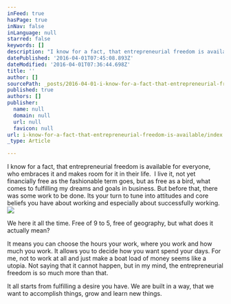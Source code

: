 ```yaml
---
inFeed: true
hasPage: true
inNav: false
inLanguage: null
starred: false
keywords: []
description: "I know for a fact, that entrepreneurial freedom is available for everyone, who embraces it and makes room for it in their life. \LI live it, not yet financially free as the fashionable term goes, but as free as a bird, what comes to fulfilling my dreams and goals in business. But before that, there was some work to be done. Its your turn to tune into attitudes and core beliefs you have about working and especially about successfully working."
datePublished: '2016-04-01T07:45:08.893Z'
dateModified: '2016-04-01T07:36:44.698Z'
title: ''
author: []
sourcePath: _posts/2016-04-01-i-know-for-a-fact-that-entrepreneurial-freedom-is-available.md
published: true
authors: []
publisher:
  name: null
  domain: null
  url: null
  favicon: null
url: i-know-for-a-fact-that-entrepreneurial-freedom-is-available/index.html
_type: Article

---
```

I know for a fact, that entrepreneurial freedom is available for everyone, who embraces it and makes room for it in their life.  I live it, not yet financially free as the fashionable term goes, but as free as a bird, what comes to fulfilling my dreams and goals in business. But before that, there was some work to be done. Its your turn to tune into attitudes and core beliefs you have about working and especially about successfully working.
![](https://the-grid-user-content.s3-us-west-2.amazonaws.com/8e567163-959c-4219-a64b-d82e68f823f5.jpg)

We here it all the time. Free of 9 to 5, free of geography, but what does it actually mean?

It means you can choose the hours your work, where you work and how much you work. It allows you to decide how you want spend your days. For me, not to work at all and just make a boat load of money seems like a utopia. Not saying that it cannot happen, but in my mind, the entrepreneurial freedom is so much more than that.

It all starts from fulfilling a desire you have. We are built in a way, that we want to accomplish things, grow and learn new things.